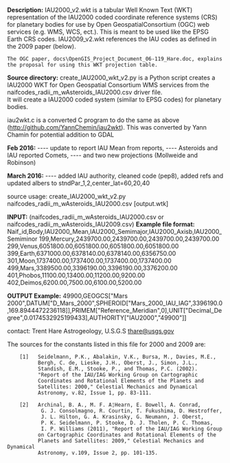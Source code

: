 **Description:**
    IAU2000_v2.wkt is a tabular Well Known Text (WKT) representation of the
    IAU2000 coded coordinate reference systems (CRS) for planetary bodies
    for use by Open GeospatialConsortium (OGC) web services (e.g. WMS,
    WCS, ect.). This is meant to be used like the EPSG Earth CRS codes.
    IAU2009_v2.wkt references the IAU codes as defined in the 2009 paper (below).

    The OGC paper, docs\OpenGIS_Project_Document_06-119_Hare.doc, explains
    the proposal for using this WKT projection table.

**Source directory:**
    create_IAU2000_wkt_v2.py is a Python script creates a IAU2000 WKT
    for Open Geospatial Consortium WMS services from the 
    naifcodes_radii_m_wAsteroids_IAU2000.csv driver file.  
    It will create a IAU2000 coded system (similar to EPSG codes) for
    planetary bodies.
    
iau2wkt.c is a converted C program to do the same as above (http://github.com/YannChemin/iau2wkt).
This was converted by Yann Chamin for potential addition to GDAL

 **Feb 2016:**
---- update to report IAU Mean from reports, 
---- Asteroids and IAU reported Comets,
---- and two new projections (Mollweide and Robinson)
 
**March 2016:**
---- added IAU authority, cleaned code (pep8), added refs and updated albers to stndPar_1,2,center_lat=60,20,40

source usage: create_IAU2000_wkt_v2.py naifcodes_radii_m_wAsteroids_IAU2000.csv [output.wtk]

**INPUT:** (naifcodes_radii_m_wAsteroids_IAU2000.csv or naifcodes_radii_m_wAsteroids_IAU2009.csv)
**Example file format:**
Naif_id,Body,IAU2000_Mean,IAU2000_Semimajor,IAU2000_Axisb,IAU2000_Semiminor
199,Mercury,2439700.00,2439700.00,2439700.00,2439700.00
299,Venus,6051800.00,6051800.00,6051800.00,6051800.00
399,Earth,6371000.00,6378140.00,6378140.00,6356750.00
301,Moon,1737400.00,1737400.00,1737400.00,1737400.00
499,Mars,3389500.00,3396190.00,3396190.00,3376200.00
401,Phobos,11100.00,13400.00,11200.00,9200.00
402,Deimos,6200.00,7500.00,6100.00,5200.00


**OUTPUT Example:**
49900,GEOGCS["Mars 2000",DATUM["D_Mars_2000",SPHEROID["Mars_2000_IAU_IAG",3396190.0,169.8944472236118]],PRIMEM["Reference_Meridian",0],UNIT["Decimal_Degree",0.0174532925199433],AUTHORITY["IAU2000","49900"]]


contact:
Trent Hare
Astrogeology, U.S.G.S
thare@usgs.gov

The sources for the constants listed in this file for 2000 and 2009 are:

        [1]   Seidelmann, P.K., Abalakin, V.K., Bursa, M., Davies, M.E.,
              Bergh, C. de, Lieske, J.H., Oberst, J., Simon, J.L.,
              Standish, E.M., Stooke, P., and Thomas, P.C. (2002).
              "Report of the IAU/IAG Working Group on Cartographic
              Coordinates and Rotational Elements of the Planets and
              Satellites: 2000," Celestial Mechanics and Dynamical
              Astronomy, v.82, Issue 1, pp. 83-111.

        [2]   Archinal, B. A., M. F. A¦Hearn, E. Bowell, A. Conrad,
               G. J. Consolmagno, R. Courtin, T. Fukushima, D. Hestroffer,
               J. L. Hilton, G. A. Krasinsky, G. Neumann, J. Oberst,
               P. K. Seidelmann, P. Stooke, D. J. Tholen, P. C. Thomas,
               I. P. Williams (2011), "Report of the IAU/IAG Working Group
              on Cartographic Coordinates and Rotational Elements of the
              Planets and Satellites: 2009," Celestial Mechanics and Dynamical
              Astronomy, v.109, Issue 2, pp. 101-135.
